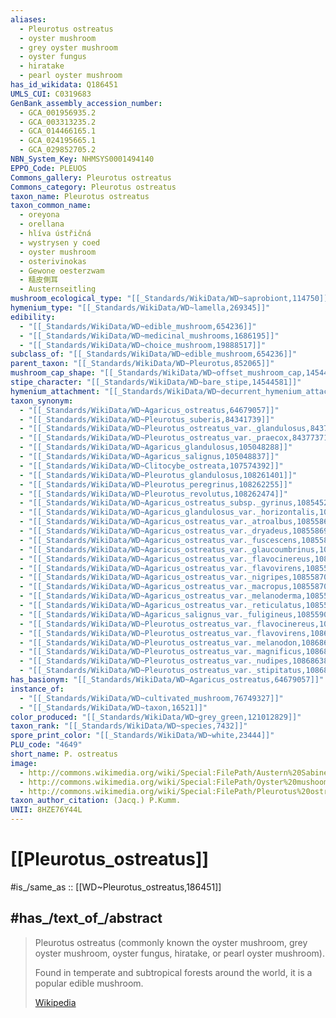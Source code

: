 ```yaml
---
aliases:
  - Pleurotus ostreatus
  - oyster mushroom
  - grey oyster mushroom
  - oyster fungus
  - hiratake
  - pearl oyster mushroom
has_id_wikidata: Q186451
UMLS_CUI: C0319683
GenBank_assembly_accession_number:
  - GCA_001956935.2
  - GCA_003313235.2
  - GCA_014466165.1
  - GCA_024195665.1
  - GCA_029852705.2
NBN_System_Key: NHMSYS0001494140
EPPO_Code: PLEUOS
Commons_gallery: Pleurotus ostreatus
Commons_category: Pleurotus ostreatus
taxon_name: Pleurotus ostreatus
taxon_common_name:
  - oreyona
  - orellana
  - hlíva ústřičná
  - wystrysen y coed
  - oyster mushroom
  - osterivinokas
  - Gewone oesterzwam
  - 糙皮側耳
  - Austernseitling
mushroom_ecological_type: "[[_Standards/WikiData/WD~saprobiont,114750]]"
hymenium_type: "[[_Standards/WikiData/WD~lamella,269345]]"
edibility:
  - "[[_Standards/WikiData/WD~edible_mushroom,654236]]"
  - "[[_Standards/WikiData/WD~medicinal_mushrooms,1686195]]"
  - "[[_Standards/WikiData/WD~choice_mushroom,19888517]]"
subclass_of: "[[_Standards/WikiData/WD~edible_mushroom,654236]]"
parent_taxon: "[[_Standards/WikiData/WD~Pleurotus,852065]]"
mushroom_cap_shape: "[[_Standards/WikiData/WD~offset_mushroom_cap,14544541]]"
stipe_character: "[[_Standards/WikiData/WD~bare_stipe,14544581]]"
hymenium_attachment: "[[_Standards/WikiData/WD~decurrent_hymenium_attachment,19887925]]"
taxon_synonym:
  - "[[_Standards/WikiData/WD~Agaricus_ostreatus,64679057]]"
  - "[[_Standards/WikiData/WD~Pleurotus_suberis,84341739]]"
  - "[[_Standards/WikiData/WD~Pleurotus_ostreatus_var._glandulosus,84377354]]"
  - "[[_Standards/WikiData/WD~Pleurotus_ostreatus_var._praecox,84377371]]"
  - "[[_Standards/WikiData/WD~Agaricus_glandulosus,105048288]]"
  - "[[_Standards/WikiData/WD~Agaricus_salignus,105048837]]"
  - "[[_Standards/WikiData/WD~Clitocybe_ostreata,107574392]]"
  - "[[_Standards/WikiData/WD~Pleurotus_glandulosus,108261401]]"
  - "[[_Standards/WikiData/WD~Pleurotus_peregrinus,108262255]]"
  - "[[_Standards/WikiData/WD~Pleurotus_revolutus,108262474]]"
  - "[[_Standards/WikiData/WD~Agaricus_ostreatus_subsp._gyrinus,108545279]]"
  - "[[_Standards/WikiData/WD~Agaricus_glandulosus_var._horizontalis,108558310]]"
  - "[[_Standards/WikiData/WD~Agaricus_ostreatus_var._atroalbus,108558698]]"
  - "[[_Standards/WikiData/WD~Agaricus_ostreatus_var._dryadeus,108558699]]"
  - "[[_Standards/WikiData/WD~Agaricus_ostreatus_var._fuscescens,108558702]]"
  - "[[_Standards/WikiData/WD~Agaricus_ostreatus_var._glaucoumbrinus,108558703]]"
  - "[[_Standards/WikiData/WD~Agaricus_ostreatus_var._flavocinereus,108558700]]"
  - "[[_Standards/WikiData/WD~Agaricus_ostreatus_var._flavovirens,108558701]]"
  - "[[_Standards/WikiData/WD~Agaricus_ostreatus_var._nigripes,108558707]]"
  - "[[_Standards/WikiData/WD~Agaricus_ostreatus_var._macropus,108558704]]"
  - "[[_Standards/WikiData/WD~Agaricus_ostreatus_var._melanoderma,108558705]]"
  - "[[_Standards/WikiData/WD~Agaricus_ostreatus_var._reticulatus,108558709]]"
  - "[[_Standards/WikiData/WD~Agaricus_salignus_var._fuligineus,108559061]]"
  - "[[_Standards/WikiData/WD~Pleurotus_ostreatus_var._flavocinereus,108686360]]"
  - "[[_Standards/WikiData/WD~Pleurotus_ostreatus_var._flavovirens,108686365]]"
  - "[[_Standards/WikiData/WD~Pleurotus_ostreatus_var._melanodon,108686371]]"
  - "[[_Standards/WikiData/WD~Pleurotus_ostreatus_var._magnificus,108686369]]"
  - "[[_Standards/WikiData/WD~Pleurotus_ostreatus_var._nudipes,108686382]]"
  - "[[_Standards/WikiData/WD~Pleurotus_ostreatus_var._stipitatus,108686389]]"
has_basionym: "[[_Standards/WikiData/WD~Agaricus_ostreatus,64679057]]"
instance_of:
  - "[[_Standards/WikiData/WD~cultivated_mushroom,76749327]]"
  - "[[_Standards/WikiData/WD~taxon,16521]]"
color_produced: "[[_Standards/WikiData/WD~grey_green,121012829]]"
taxon_rank: "[[_Standards/WikiData/WD~species,7432]]"
spore_print_color: "[[_Standards/WikiData/WD~white,23444]]"
PLU_code: "4649"
short_name: P. ostreatus
image:
  - http://commons.wikimedia.org/wiki/Special:FilePath/Austern%20Sabine%20u.%20Holger.JPG
  - http://commons.wikimedia.org/wiki/Special:FilePath/Oyster%20mushoom%20fells.jpg
  - http://commons.wikimedia.org/wiki/Special:FilePath/Pleurotus%20ostreatus%20JPG7.jpg
taxon_author_citation: (Jacq.) P.Kumm.
UNII: 8HZE76Y44L
---
```


# [[Pleurotus_ostreatus]] 

#is_/same_as :: [[WD~Pleurotus_ostreatus,186451]] 

## #has_/text_of_/abstract 

> Pleurotus ostreatus (commonly known the oyster mushroom, grey oyster mushroom, oyster fungus, hiratake, or pearl oyster mushroom).  
> 
> Found in temperate and subtropical forests around the world, 
> it is a popular edible mushroom.
>
> [Wikipedia](https://en.wikipedia.org/wiki/Pleurotus%20ostreatus) 

